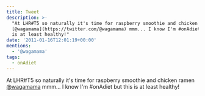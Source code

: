 ```yaml
---
title: Tweet
description: >-
  "At LHR#T5 so naturally it's time for raspberry smoothie and chicken ramen
  [@wagamama](https://twitter.com/@wagamama) mmm... I know I'm #onAdiet but this
  is at least healthy!"
date: '2011-01-16T12:01:19+00:00'
mentions:
  - '@wagamama'
tags:
  - onAdiet
---
```

At LHR#T5 so naturally it's time for raspberry smoothie and chicken ramen [@wagamama](https://twitter.com/@wagamama) mmm... I know I'm #onAdiet but this is at least healthy!
